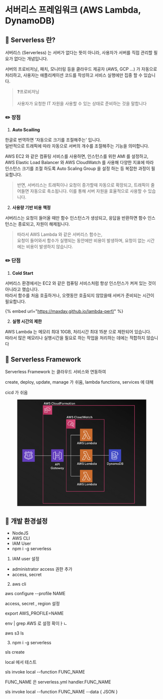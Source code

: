 # 서버리스 프레임워크 (AWS Lambda, DynamoDB)

## 📖 Serverless 란?

서버리스 (Serverless) 는 서버가 없다는 뜻이 아니라, 사용자가 서버를 직접 관리할 필요가 없다는 개념입니다.

서버의 프로비저닝, 패치, 모니터링 등을 클라우드 제공자 (AWS, GCP ...) 가 자동으로 처리하고, 사용자는 애플리케이션 코드를 작성하고 서비스 실행에만 집중 할 수 있습니다.

> ❓프로비저닝&#x20;
>
> 사용자가 요청한 IT 자원을 사용할 수 있는 상태로 준비하는 것을 말합니다

### ✏️ 장점

1. **Auto Scailing**

한글로 번역하면 '자동으로 크기를 조절해주는' 입니다.\
일반적으로 트래픽에 따라 자동으로 서버의 개수를 조절해주는 기능을 의미합니다.

AWS EC2 와 같은 컴퓨팅 서비스를 사용하면, 인스턴스를 위한 AMI 를 설정하고, \
AWS Elastic Load Balancer 와 AWS CloudWatch 를 사용해 다양한 지표에 따라 인스턴스 크기를 조절 하도록 Auto Scaling Group 을 설정 하는 등 복잡한 과정이 필요합니다.

> 반면, 서버리스는 트래픽이나 요청이 증가할때 자동으로 확장되고, 트래픽이 줄어들면 자동으로 축소됩니다. 이를 통해 서버 자원을 효율적으로 사용할 수 있습니다.

2. **사용량 기반 비용 책정**

서버리스는 요청이 들어올 때만 함수 인스턴스가 생성되고, 응답을 반환하면 함수 인스턴스는 종료되고, 자원이 해제됩니다.

> 따라서 AWS Lambda 와 같은 서버리스 함수는,\
> 요청이 들어와서 함수가 실행되는 동안에만 비용이 발생하며, 요청이 없는 시간에는 비용이 발생하지 않습니다.



### ✏️ 단점

1. **Cold Start**

서버리스 환경에서는 EC2 와 같은 컴퓨팅 서비스처럼 항상 인스턴스가 켜져 있는 것이 아니라고 했습니다.\
따라서 함수를 처음 호출하거나, 오랫동안 호출되지 않았을때 서버가 준비되는 시간이 필요합니다.

{% embed url="https://maxday.github.io/lambda-perf/" %}

2. **실행 시간의 제한**

AWS Lambda 는 메모리 최대 10GB, 처리시간 최대 15분 으로 제한되어 있습니다.\
따라서 많은 메모리나 실행시간을 필요로 하는 작업을 처리하는 데에는 적합하지 않습니다





## 📖 Serverless Framework

Serverless Framework 는 클라우드 서비스와 연동하여&#x20;

create, deploy, update, manage 가 쉬움, lambda functions, services 에 대해

cicd 가 쉬움

<figure><img src="../../.gitbook/assets/image.png" alt=""><figcaption></figcaption></figure>



## 📖 개발 환경설정

* NodeJS
* AWS CLI
* IAM User
* npm i -g serverless

1. IAM user 설정

* administrator access 권한 추가
* access, secret

2. aws cli

aws configure --profile NAME

access, secret , region 설정

export AWS\_PROFILE=NAME

env | grep AWS 로 설정 확이ㅏㄴ

aws s3 ls

3. npm i -g serverless



sls create





local 에서 테스트

sls invoke local --function FUNC\_NAME

FUNC\_NAME 은 serverless.yml handler.FUNC\_NAME

sls invoke local --function FUNC\_NAME --data { JSON }




